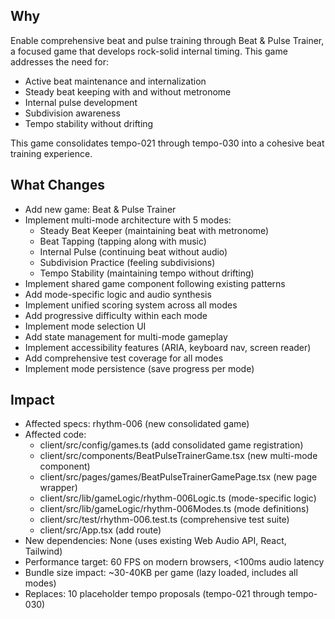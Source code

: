 ## Why
Enable comprehensive beat and pulse training through Beat & Pulse Trainer, a focused game that develops rock-solid internal timing. This game addresses the need for:
- Active beat maintenance and internalization
- Steady beat keeping with and without metronome
- Internal pulse development
- Subdivision awareness
- Tempo stability without drifting

This game consolidates tempo-021 through tempo-030 into a cohesive beat training experience.

## What Changes
- Add new game: Beat & Pulse Trainer
- Implement multi-mode architecture with 5 modes:
  - Steady Beat Keeper (maintaining beat with metronome)
  - Beat Tapping (tapping along with music)
  - Internal Pulse (continuing beat without audio)
  - Subdivision Practice (feeling subdivisions)
  - Tempo Stability (maintaining tempo without drifting)
- Implement shared game component following existing patterns
- Add mode-specific logic and audio synthesis
- Implement unified scoring system across all modes
- Add progressive difficulty within each mode
- Implement mode selection UI
- Add state management for multi-mode gameplay
- Implement accessibility features (ARIA, keyboard nav, screen reader)
- Add comprehensive test coverage for all modes
- Implement mode persistence (save progress per mode)

## Impact
- Affected specs: rhythm-006 (new consolidated game)
- Affected code:
  - client/src/config/games.ts (add consolidated game registration)
  - client/src/components/BeatPulseTrainerGame.tsx (new multi-mode component)
  - client/src/pages/games/BeatPulseTrainerGamePage.tsx (new page wrapper)
  - client/src/lib/gameLogic/rhythm-006Logic.ts (mode-specific logic)
  - client/src/lib/gameLogic/rhythm-006Modes.ts (mode definitions)
  - client/src/test/rhythm-006.test.ts (comprehensive test suite)
  - client/src/App.tsx (add route)
- New dependencies: None (uses existing Web Audio API, React, Tailwind)
- Performance target: 60 FPS on modern browsers, <100ms audio latency
- Bundle size impact: ~30-40KB per game (lazy loaded, includes all modes)
- Replaces: 10 placeholder tempo proposals (tempo-021 through tempo-030)
